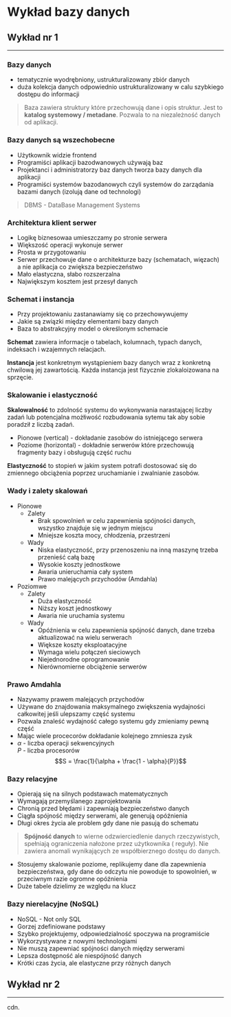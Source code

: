 # Wykład bazy danych

## Wykład nr 1

---

### Bazy danych

* tematycznie wyodrębniony, ustrukturalizowany zbiór danych
* duża kolekcja danych odpowiednio ustrukturalizowany w calu szybkiego dostępu do informacji

> Baza zawiera struktury które przechowują dane i opis struktur. Jest to **katalog systemowy / metadane**. Pozwala to na niezależność danych od aplikacji.

### Bazy danych są wszechobecne

* Użytkownik widzie frontend
* Programiści aplikacji bazodwanowych używają baz
* Projektanci i administratorzy baz danych tworza bazy danych dla aplikacji
* Programiści systemów bazodanowych czyli systemów do zarządania bazami danych (izolują dane od technologi)

> DBMS - DataBase Management Systems

### Architektura klient serwer

* Logikę biznesowaa umieszczamy po stronie serwera
* Większość operacji wykonuje serwer
* Prosta w przygotowaniu
* Serwer przechowuje dane o architekturze bazy (schematach, więzach) a nie aplikacja co zwiększa bezpieczeństwo
* Mało elastyczna, słabo rozszerzalna
* Największym kosztem jest przesył danych

### Schemat i instancja

* Przy projektowaniu zastanawiamy się co przechowywujemy
* Jakie są związki między elementami bazy danych
* Baza to abstrakcyjny model o określonym schemacie

**Schemat** zawiera informacje o tabelach, kolumnach, typach danych, indeksach i wzajemnych relacjach.

**Instancja** jest konkretnym wystąpieniem bazy danych wraz z konkretną chwilową jej zawartością. Każda instancja jest
fizycznie zlokaloizowana na sprzęcie.

### Skalowanie i elastyczność

**Skalowalność** to zdolność systemu do wykonywania narastającej liczby zadań lub potencjalna możłiwość rozbudowania
sytemu tak aby sobie poradził z liczbą zadań.

* Pionowe (vertical) - dokładanie zasobów do istniejącego serwera
* Poziome (horizontal) - dokładnie serwerów które przechowują fragmenty bazy i obsługują część ruchu

**Elastyczność** to stopień w jakim system potrafi dostosować się do zmiennego obciążenia poprzez uruchamianie i
zwalnianie zasobów.

### Wady i zalety skalowań

* Pionowe
    * Zalety
        * Brak spowolnień w celu zapewnienia spójności danych, wszystko znajduje się w jednym miejscu
        * Mniejsze koszta mocy, chłodzenia, przestrzeni
    * Wady
        * Niska elastyczność, przy przenoszeniu na inną maszynę trzeba przenieść całą bazę
        * Wysokie koszty jednostkowe
        * Awaria unieruchamia cały system
        * Prawo malejących przychodów (Amdahla)
* Poziomwe
    * Zalety
        * Duża elastyczność
        * Niższy koszt jednostkowy
        * Awaria nie uruchamia systemu
    * Wady
        * Opóźnienia w celu zapewnienia spójność danych, dane trzeba aktualizować na wielu serwerach
        * Większe koszty eksploatacyjne
        * Wymaga wielu połączeń sieciowych
        * Niejednorodne oprogramowanie
        * Nierównomierne obciążenie serwerów

### Prawo Amdahla

* Nazywamy prawem malejących przychodów
* Używane do znajdowania maksymalnego zwiększenia wydajności całkowitej jeśli ulepszamy część systemu
* Pozwala znaleść wydajność całego systemu gdy zmieniamy pewną część
* Mając wiele procecorów dokładanie kolejnego zmniesza zysk
* $\alpha$ - liczba operacji sekwencyjnych<br>
$P$ - liczba procesorów
$$S = \frac{1}{\alpha + \frac{1 - \alpha}{P}}$$

### Bazy relacyjne

* Opierają się na silnych podstawach matematycznych
* Wymagają przemyślanego zaprojektowania
* Chronią przed błędami i zapewniają bezpieczeństwo danych
* Ciągła spójność między serwerami, ale generują opóźnienia
* Długi okres życia ale problem gdy dane nie pasują do schematu

> **Spójność danych** to wierne odzwierciedlenie danych rzeczywistych, spełniają ograniczenia nałożone przez użytkownika (
reguły). Nie zawiera anomali wynikających ze współbierznego dostęu do danych.

* Stosujemy skalowanie poziome, replikujemy dane dla zapewnienia bezpieczeństwa, gdy dane do odczytu nie powoduje to
  spowolnień, w przeciwnym razie ogromne opóźnienia
* Duże tabele dzielimy ze względu na klucz

### Bazy nierelacyjne (NoSQL)

* NoSQL - Not only SQL
* Gorzej zdefiniowane podstawy
* Szybko projektujemy, odpowiedzialność spoczywa na programiście
* Wykorzystywane z nowymi technologiami
* Nie muszą zapewniać spójności danych między serwerami
* Lepsza dostępność ale niespójność danych
* Krótki czas życia, ale elastyczne przy różnych danych

## Wykład nr 2

--- 
cdn. 

